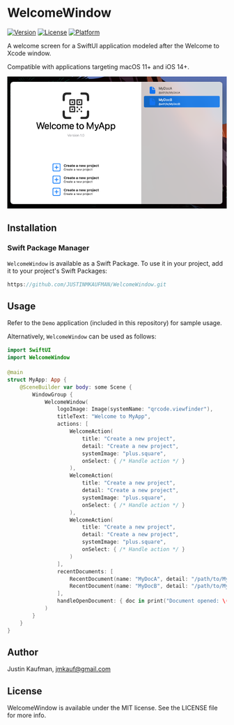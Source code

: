 # WelcomeWindow

[![Version](https://img.shields.io/badge/spm-v1.0.9-blue)](https://github.com/JUSTINMKAUFMAN/WelcomeWindow/releases)
[![License](https://img.shields.io/badge/license-MIT-brightgreen)](https://github.com/JUSTINMKAUFMAN/WelcomeWindow/blob/master/LICENSE)
[![Platform](https://img.shields.io/badge/platform-macOS-orange)](https://github.com/JUSTINMKAUFMAN/WelcomeWindow)

A welcome screen for a SwiftUI application modeled after the Welcome to Xcode window.

Compatible with applications targeting macOS 11+ and iOS 14+.

<p align="center">
    <img src="/WelcomeDemo.png" />
</p>

## Installation

### Swift Package Manager

`WelcomeWindow` is available as a Swift Package. To use it in your project, add it to your project's Swift Packages:

```swift
https://github.com/JUSTINMKAUFMAN/WelcomeWindow.git
```

## Usage

Refer to the `Demo` application (included in this repository) for sample usage. 

Alternatively, `WelcomeWindow` can be used as follows:

```swift
import SwiftUI
import WelcomeWindow

@main
struct MyApp: App {
    @SceneBuilder var body: some Scene {
        WindowGroup {
            WelcomeWindow(
                logoImage: Image(systemName: "qrcode.viewfinder"),
                titleText: "Welcome to MyApp",
                actions: [
                    WelcomeAction(
                        title: "Create a new project", 
                        detail: "Create a new project",
                        systemImage: "plus.square",
                        onSelect: { /* Handle action */ }
                    ),
                    WelcomeAction(
                        title: "Create a new project", 
                        detail: "Create a new project",
                        systemImage: "plus.square",
                        onSelect: { /* Handle action */ }
                    ),
                    WelcomeAction(
                        title: "Create a new project", 
                        detail: "Create a new project",
                        systemImage: "plus.square",
                        onSelect: { /* Handle action */ }
                    )
                ],
                recentDocuments: [
                    RecentDocument(name: "MyDocA", detail: "/path/to/MyDocA"),
                    RecentDocument(name: "MyDocB", detail: "/path/to/MyDocB")
                ],
                handleOpenDocument: { doc in print("Document opened: \(doc.name)") }
            )
        }
    }
}
```

## Author

Justin Kaufman, jmkauf@gmail.com

## License

WelcomeWindow is available under the MIT license. See the LICENSE file for more info.
